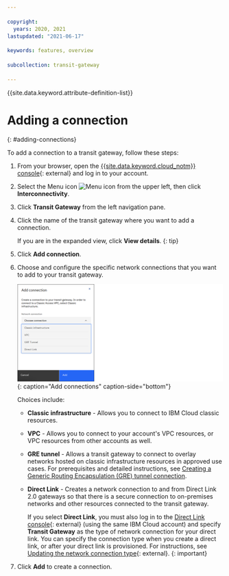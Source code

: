 ```yaml
---

copyright:
  years: 2020, 2021
lastupdated: "2021-06-17"

keywords: features, overview

subcollection: transit-gateway

---
```


{{site.data.keyword.attribute-definition-list}}

# Adding a connection
{: #adding-connections}

To add a connection to a transit gateway, follow these steps:
1. From your browser, open the [{{site.data.keyword.cloud_notm}} console](https://cloud.ibm.com){: external} and log in to your account.
1. Select the Menu icon ![Menu icon](../../icons/icon_hamburger.svg) from the upper left, then click **Interconnectivity**.
1. Click **Transit Gateway** from the left navigation pane.
1. Click the name of the transit gateway where you want to add a connection.

   If you are in the expanded view, click **View details**.
   {: tip}

1. Click **Add connection**.

1. Choose and configure the specific network connections that you want to add to your transit gateway.

   ![Add connections](images/addConnection.png "Adding connections"){: caption="Add connections" caption-side="bottom"}

   Choices include:

   * **Classic infrastructure** - Allows you to connect to IBM Cloud classic resources.
   * **VPC** - Allows you to connect to your account's VPC resources, or VPC resources from other accounts as well.
   * **GRE tunnel** - Allows a transit gateway to connect to overlay networks hosted on classic infrastructure resources in approved use cases. For prerequisites and detailed instructions, see [Creating a Generic Routing Encapsulation (GRE) tunnel connection](/docs/transit-gateway?topic=transit-gateway-GRE-connection).
   * **Direct Link** - Creates a network connection to and from Direct Link 2.0 gateways so that there is a secure connection to on-premises networks and other resources connected to the transit gateway.   

      If you select **Direct Link**, you must also log in to the [Direct Link console](https://cloud.ibm.com/interconnectivity/direct-link){: external} (using the same IBM Cloud account) and specify **Transit Gateway** as the type of network connection for your direct link. You can specify the connection type when you create a direct link, or after your direct link is provisioned. For instructions, see [Updating the network connection type](/docs/dl?topic=dl-virtual-connection-types){: external}.
      {: important}

1. Click **Add** to create a connection.
